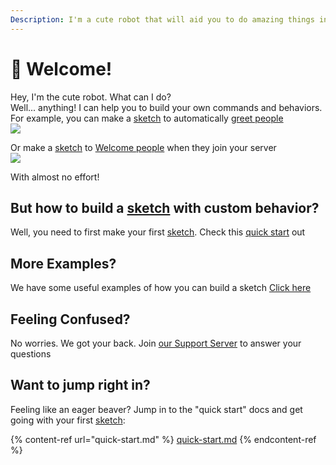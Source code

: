 ```yaml
---
Description: I'm a cute robot that will aid you to do amazing things in your server!!
---
```


# 👋 Welcome!

Hey, I'm the cute robot. What can I do?\
Well... anything! I can help you to build your own commands and behaviors. \
For example, you can make a [sketch](tutorials/create.md) to automatically [greet people](examples/userText.md)\
![](https://i.imgur.com/bPGLkIS.jpg)

Or make a [sketch](tutorials/create.md) to [Welcome people](examples/memberJoin.md) when they join your server\
![](https://i.imgur.com/VbIS3q0.jpg)

With almost no effort!

## But how to build a [sketch](tutorials/create.md) with custom behavior?
Well, you need to first make your first [sketch](tutorials/create.md). Check this [quick start](quick-start.md) out

## More Examples?
We have some useful examples of how you can build a sketch [Click here](examples/)

## Feeling Confused?
No worries. We got your back. Join [our Support Server](https://discord.com/invite/bKQPWb99b7) to answer your questions

## Want to jump right in?

Feeling like an eager beaver? Jump in to the "quick start" docs and get going with your first [sketch](tutorials/create.md):

{% content-ref url="quick-start.md" %}
[quick-start.md](quick-start.md)
{% endcontent-ref %}
